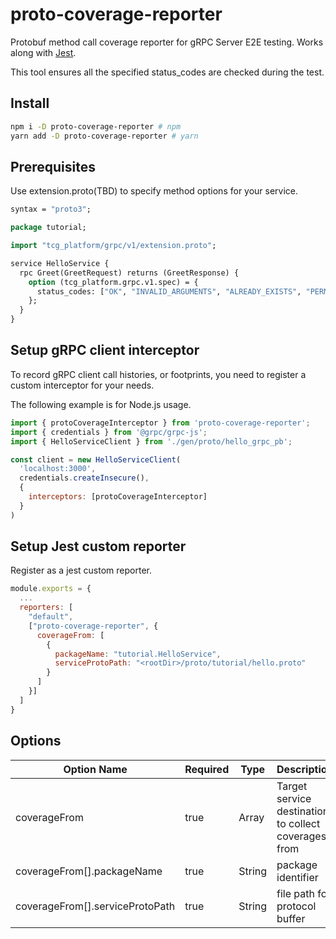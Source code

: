 # proto-coverage-reporter

Protobuf method call coverage reporter for gRPC Server E2E testing.
Works along with [Jest](https://jestjs.io/).

This tool ensures all the specified status_codes are checked during the test.

## Install

```sh
npm i -D proto-coverage-reporter # npm
yarn add -D proto-coverage-reporter # yarn
```

## Prerequisites

Use extension.proto(TBD) to specify method options for your service.

```proto
syntax = "proto3";

package tutorial;

import "tcg_platform/grpc/v1/extension.proto";

service HelloService {
  rpc Greet(GreetRequest) returns (GreetResponse) {
    option (tcg_platform.grpc.v1.spec) = {
      status_codes: ["OK", "INVALID_ARGUMENTS", "ALREADY_EXISTS", "PERMISSION_DENIED"]
    };
  }
}
```

## Setup gRPC client interceptor

To record gRPC client call histories, or footprints, you need to register a custom interceptor for your needs.

The following example is for Node.js usage.

```js
import { protoCoverageInterceptor } from 'proto-coverage-reporter';
import { credentials } from '@grpc/grpc-js';
import { HelloServiceClient } from './gen/proto/hello_grpc_pb';

const client = new HelloServiceClient(
  'localhost:3000',
  credentials.createInsecure(),
  {
    interceptors: [protoCoverageInterceptor]
  }
)
```

## Setup Jest custom reporter

Register as a jest custom reporter.

```js
module.exports = {
  ...
  reporters: [
    "default",
    ["proto-coverage-reporter", {
      coverageFrom: [
        {
          packageName: "tutorial.HelloService",
          serviceProtoPath: "<rootDir>/proto/tutorial/hello.proto"
        }
      ]
    }]
  ]
}
```

## Options

| Option Name | Required | Type | Description
| --- | --- | --- | --- |
| coverageFrom | true | Array | Target service destination to collect coverages from |
| coverageFrom[].packageName | true | String | package identifier |
| coverageFrom[].serviceProtoPath | true | String | file path for protocol buffer |
